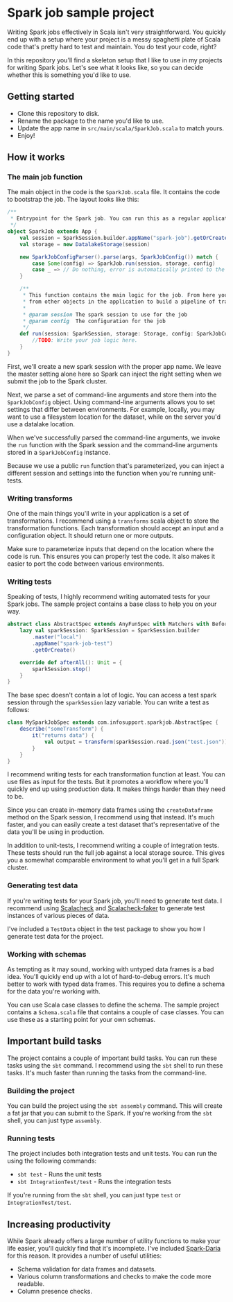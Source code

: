 # Spark job sample project

Writing Spark jobs effectively in Scala isn't very straightforward. You quickly end up with a setup where your project
is a messy spaghetti plate of Scala code that's pretty hard to test and maintain. You do test your code, right?

In this repository you'll find a skeleton setup that I like to use in my projects for writing Spark jobs.
Let's see what it looks like, so you can decide whether this is something you'd like to use.

## Getting started

* Clone this repository to disk.
* Rename the package to the name you'd like to use.
* Update the app name in `src/main/scala/SparkJob.scala` to match yours.
* Enjoy!

## How it works

### The main job function

The main object in the code is the `SparkJob.scala` file. It contains the code to bootstrap the job.
The layout looks like this:

```scala
/**
 * Entrypoint for the Spark job. You can run this as a regular application.
 */
object SparkJob extends App {
    val session = SparkSession.builder.appName("spark-job").getOrCreate()
    val storage = new DatalakeStorage(session)

    new SparkJobConfigParser().parse(args, SparkJobConfig()) match {
        case Some(config) => SparkJob.run(session, storage, config)
        case _ => // Do nothing, error is automatically printed to the terminal.
    }

    /**
     * This function contains the main logic for the job. From here you can use functions
     * from other objects in the application to build a pipeline of transformations.
     *
     * @param session The spark session to use for the job
     * @param config  The configuration for the job
     */
    def run(session: SparkSession, storage: Storage, config: SparkJobConfig): Unit = {
        //TODO: Write your job logic here.
    }
}
```

First, we'll create a new spark session with the proper app name. We leave the master setting alone here so Spark can
inject the right setting when we submit the job to the Spark cluster.

Next, we parse a set of command-line arguments and store them into the `SparkJobConfig` object. Using command-line
arguments allows you to set settings that differ between environments. For example, locally, you may want to use a
filesystem location for the dataset, while on the server you'd use a datalake location.

When we've successfully parsed the command-line arguments, we invoke the `run` function with the Spark session and the
command-line arguments stored in a `SparkJobConfig` instance.

Because we use a public `run` function that's parameterized, you can inject a different session and settings into the
function when you're running unit-tests.

### Writing transforms

One of the main things you'll write in your application is a set of transformations. I recommend using a `transforms`
scala object to store the transformation functions. Each transformation should accept an input and a configuration
object. It should return one or more outputs.

Make sure to parameterize inputs that depend on the location where the code is run. This ensures you can properly test
the code. It also makes it easier to port the code between various environments.

### Writing tests

Speaking of tests, I highly recommend writing automated tests for your Spark jobs. The sample project contains a base
class to help you on your way.

```scala
abstract class AbstractSpec extends AnyFunSpec with Matchers with BeforeAndAfterAll {
    lazy val sparkSession: SparkSession = SparkSession.builder
        .master("local")
        .appName("spark-job-test")
        .getOrCreate()

    override def afterAll(): Unit = {
        sparkSession.stop()
    }
}
```

The base spec doesn't contain a lot of logic. You can access a test spark session through the `sparkSession` lazy
variable. You can write a test as follows:

```scala
class MySparkJobSpec extends com.infosupport.sparkjob.AbstractSpec {
    describe("someTransform") {
        it("returns data") {
            val output = transform(sparkSession.read.json("test.json"))
        }
    }
}
```

I recommend writing tests for each transformation function at least. You can use files as input for the tests. But it
promotes a workflow where you'll quickly end up using production data. It makes things harder than they need to be.

Since you can create in-memory data frames using the `createDataframe` method on the Spark session, I recommend using
that instead. It's much faster, and you can easily create a test dataset that's representative of the data you'll be
using in production.

In addition to unit-tests, I recommend writing a couple of integration tests. These tests should run the full job
against a local storage source. This gives you a somewhat comparable environment to what you'll get in a full Spark
cluster.

### Generating test data

If you're writing tests for your Spark job, you'll need to generate test data. I recommend using
[Scalacheck][SCALACHECK] and [Scalacheck-faker][FAKER] to generate test instances of various pieces of data.

I've included a `TestData` object in the test package to show you how I generate test data for the project.

### Working with schemas

As tempting as it may sound, working with untyped data frames is a bad idea. You'll quickly end up with a lot of
hard-to-debug errors. It's much better to work with typed data frames. This requires you to define a schema for the
data you're working with.

You can use Scala case classes to define the schema. The sample project contains a `Schema.scala` file that contains
a couple of case classes. You can use these as a starting point for your own schemas.

## Important build tasks

The project contains a couple of important build tasks. You can run these tasks using the `sbt` command.
I recommend using the `sbt` shell to run these tasks. It's much faster than running the tasks from the command-line.

### Building the project

You can build the project using the `sbt assembly` command. This will create a fat jar that you can submit to the Spark.
If you're working from the `sbt` shell, you can just type `assembly`.

### Running tests

The project includes both integration tests and unit tests. You can run the using the following commands:

* `sbt test` - Runs the unit tests
* `sbt IntegrationTest/test` - Runs the integration tests

If you're running from the `sbt` shell, you can just type `test` or `IntegrationTest/test`.

## Increasing productivity

While Spark already offers a large number of utility functions to make your life easier, you'll quickly find that it's
incomplete. I've included [Spark-Daria][DARIA] for this reason. It provides a number of useful utilities:

- Schema validation for data frames and datasets.
- Various column transformations and checks to make the code more readable.
- Column presence checks.

[SCALACHECK]: https://scalacheck.org/documentation.html
[FAKER]: https://github.com/etspaceman/scalacheck-faker
[DARIA]: https://github.com/MrPowers/spark-daria
